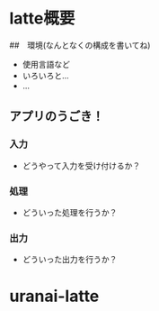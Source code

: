# latte概要

##　環境(なんとなくの構成を書いてね)

* 使用言語など
* いろいろと...
* ...

## アプリのうごき！

### 入力

* どうやって入力を受け付けるか？

### 処理

* どういった処理を行うか？

### 出力

* どういった出力を行うか？

# uranai-latte